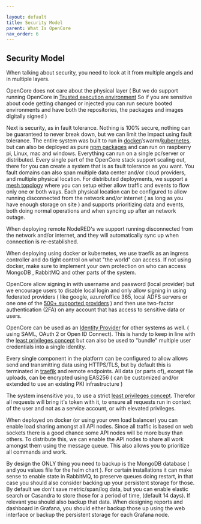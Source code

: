 ```yaml
---

layout: default
title: Security Model
parent: What Is OpenCore
nav_order: 6
---
```

## Security Model

When talking about security, you need to look at it from multiple angels and in multiple layers.

OpenCore does not care about the physical layer ( But we do support running OpenCore in [Trusted execution environment](https://en.wikipedia.org/wiki/Trusted_execution_environment) So if you are sensitive about code getting changed or injected you can run secure booted environments and have both the repositories, the packages and images digitally signed )

Next is security, as in fault tolerance. Nothing is 100% secure, nothing can be guaranteed to never break down, but we can limit the impact using fault tolerance. The entire system was built to run in [docker](https://openflow.openiap.io/dockercompose)/swarm/[kubernetes](https://github.com/open-rpa/helm-charts/), but can also be deployed as pure [npm packages](https://openflow.openiap.io/npmopenflow) and can run on raspberry pi, Linux, mac and windows. Everything can run on a single pc/server or distributed. Every single part of the OpenCore stack support scaling out, there for you can create a system that is as fault tolerance as you want. You fault domains can also span multiple data center and/or cloud providers, and multiple physical location. For distributed deployments, we support a [mesh topology](https://www.google.com/search?q=mesh+topology) where you can setup either allow traffic and events to flow only one or both ways. Each physical location can  be configured to allow running disconnected from the network and/or internet ( as long as you have enough storage on site ) and supports prioritizing data and events, both doing normal operations and when syncing up after an network outage.

When deploying remote NodeRED's we support running disconnected from the network and/or internet, and they will automatically sync up when connection is re-established.

When deploying using docker or kubernetes, we use traefik as an ingress controller and do tight control on what "the world" can access. If not using docker, make sure to implement your own protection on who can access MongoDB , RabbitMQ and other parts of the system.

OpenCore allow signing in with username and password (local provider) but we encourage users to disable local login and only allow signing in using federated providers ( like google, azure/office 365, local ADFS servers or one one of the [500+ supported providers](http://www.passportjs.org/packages/) ) and then use two-factor authentication (2FA) on any account that has access to sensitive data or users.

OpenCore can be used as an [Identity Provider](https://en.wikipedia.org/wiki/Identity_provider) for other systems as well. ( using SAML, OAuth 2  or Open ID Connect). This is handy to keep in line with the [least privileges concept](https://en.wikipedia.org/wiki/Principle_of_least_privilege) but can also be used to "bundle" multiple user credentials into a single identity.

Every single component in the platform can be configured to allow allows send and transmitting data using HTTPS/TLS, but by default this is terminated in [traefik](https://traefik.io/blog/traefik-2-tls-101-23b4fbee81f1/) and remote endpoints. All data (or parts of), except file uploads, can be encrypted using EAS256 ( can be customized and/or extended to use an existing PKI infrastructure )

The system insensitive you, to use a strict [least privileges concept](https://en.wikipedia.org/wiki/Principle_of_least_privilege). Therefor all requests will bring it's token with it, to ensure all requests run in context of the user and not as a service account, or with elevated privileges.

When deployed on docker (or using your own load balancer) you can enable load sharing amongst all API nodes. Since all traffic is based on web sockets there is a good chance some API nodes will be more busy than others. To distribute this, we can enable the API nodes to share all work amongst them using the message queue. This also allows you to prioritize all commands and work.

By design the ONLY thing you need to backup is the MongoDB database ( and you values file for the helm chart ). For certain installations it can make sense to enable state in RabbitMQ, to preserve queues doing restart, in that case you should also consider backing up your persistent storage for those. By default we don't save metric/span/log data, but you can enable elastic search or Casandra to store those for a period of time, (default 14 days). If relevant you should also backup that data. When designing reports and dashboard in Grafana, you should either backup those up using the web interface or backup the persistent storage for each Grafana node.